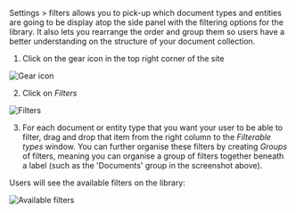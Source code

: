 Settings > filters allows you to pick-up which document types and entities are going to be display atop the side panel with the filtering options for the library. It also lets you rearrange the order and group them so users have a better understanding on the structure of your document collection.

1. Click on the gear icon in the top right corner of the site

![Gear icon](http://www.uwazi.io/wp-content/uploads/2017/04/gear-icon.png)

2. Click on _Filters_

![Filters](http://www.uwazi.io/wp-content/uploads/2017/04/filters.png)

3. For each document or entity type that you want your user to be able to filter, drag and drop that item from the right column to the _Filterable types_ window. You can further organise these filters by creating _Groups_ of filters, meaning you can organise a group of filters together beneath  a label (such as the 'Documents' group in the screenshot above).

Users will see the available filters on the library:

![Available filters](http://www.uwazi.io/wp-content/uploads/2017/04/filters-display.png)